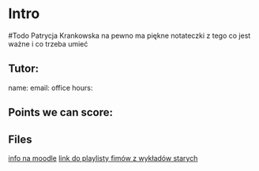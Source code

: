 # Intro
#Todo Patrycja Krankowska na pewno ma piękne notateczki z tego co jest ważne i co trzeba umieć

## Tutor:
name:
email:
office hours:

## Points we can score:

## Files
[info na moodle](https://moodle.usos.pw.edu.pl/course/view.php?id=574)
[link do playlisty fimów z wykładów starych](https://youtube.com/playlist?list=PLZ_AWNgNwdBSitr94swa5C4DgFQjvMjSb)
